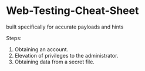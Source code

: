 # Web-Testing-Cheat-Sheet
built specifically for accurate payloads and hints

Steps:

1) Obtaining an account.
2) Elevation of privileges to the administrator.
3) Obtaining data from a secret file.

